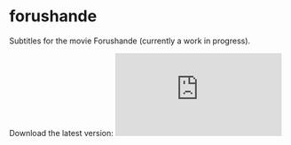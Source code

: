 # forushande
Subtitles for the movie Forushande (currently a work in progress).

Download the latest version: ![here](https://raw.githubusercontent.com/foroushande/forushande/master/Forushande%201080p.srt)
